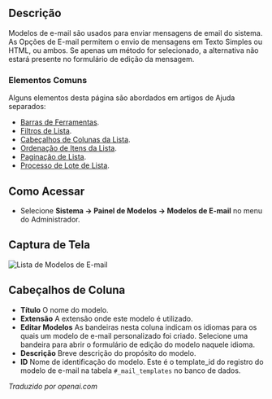 <!-- Filename: Help4.x:Mail_Templates / Display title: Modelos de Email -->

## Descrição

Modelos de e-mail são usados para enviar mensagens de email do sistema. As Opções de E-mail permitem o envio de mensagens em Texto Simples ou HTML, ou ambos. Se apenas um método for selecionado, a alternativa não estará presente no formulário de edição da mensagem.

### Elementos Comuns

Alguns elementos desta página são abordados em artigos de Ajuda separados:

* [Barras de Ferramentas](jdocmanual?article=help/common-elements/toolbars).
* [Filtros de Lista](jdocmanual?article=help/common-elements/list-filters).
* [Cabeçalhos de Colunas da Lista](jdocmanual?article=help/common-elements/list-column-headers).
* [Ordenação de Itens da Lista](jdocmanual?article=help/common-elements/list-ordering).
* [Paginação de Lista](jdocmanual?article=help/common-elements/list-pagination).
* [Processo de Lote de Lista](jdocmanual?article=help/common-elements/list-batch-process).


## Como Acessar

- Selecione **Sistema → Painel de Modelos → Modelos de E-mail** no menu do Administrador.

## Captura de Tela

![Lista de Modelos de E-mail](../../../pt/images/mail/mail-templates.png)

## Cabeçalhos de Coluna

- **Título** O nome do modelo.
- **Extensão** A extensão onde este modelo é utilizado.
- **Editar Modelos** As bandeiras nesta coluna indicam os idiomas para os quais um modelo de e-mail personalizado foi criado. Selecione uma bandeira para abrir o formulário de edição do modelo naquele idioma.
- **Descrição** Breve descrição do propósito do modelo.
- **ID** Nome de identificação do modelo. Este é o template_id do registro do modelo de e-mail na tabela `#_mail_templates` no banco de dados.

*Traduzido por openai.com*


